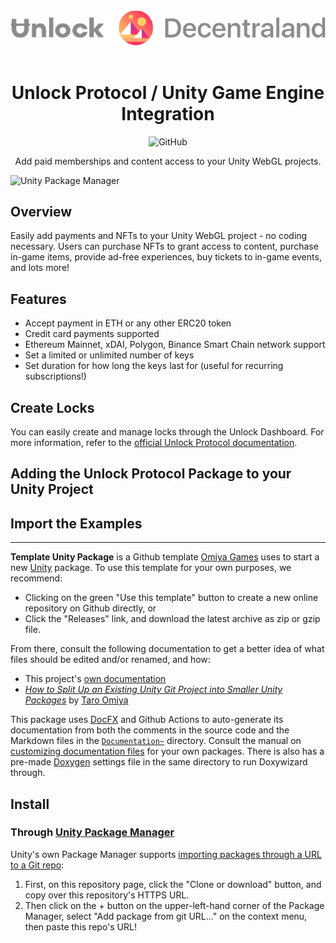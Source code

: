 
<div align="center">
  <img src="https://github.com/thehen/decentraland-unlock-integration/blob/readme/docs/img/logo.png?raw=true"><br><br>
  <h1>
    Unlock Protocol / Unity Game Engine Integration
  </h1>

<p align="center">
    <img alt="GitHub" src="https://img.shields.io/github/license/thehen/unlock-unity-package">
</p>

  <p>Add paid memberships and content access to your Unity WebGL projects.</p>
</div>



![Unity Package Manager](https://omiyagames.github.io/template-unity-package/resources/preview.png)

## Overview

Easily add payments and NFTs to your Unity WebGL project - no coding  necessary. Users can purchase NFTs to grant access to content, purchase in-game items, provide ad-free experiences, buy tickets to in-game events, and lots more!

## Features 

- Accept payment in ETH or any other ERC20 token
- Credit card payments supported
- Ethereum Mainnet, xDAI, Polygon, Binance Smart Chain network support
- Set a limited or unlimited number of keys 
- Set duration for how long the keys last for (useful for recurring subscriptions!)

## Create Locks

You can easily create and manage locks through the Unlock Dashboard. For more information, refer to the [official Unlock Protocol documentation](https://docs.unlock-protocol.com/creators/deploying-lock).

## Adding the Unlock Protocol Package to your Unity Project

## Import the Examples

---

**Template Unity Package** is a Github template [Omiya Games](https://www.omiyagames.com/) uses to start a new [Unity](https://unity.com/) package.  To use this template for your own purposes, we recommend:

- Clicking on the green "Use this template" button to create a new online repository on Github directly, or
- Click the "Releases" link, and download the latest archive as zip or gzip file.

From there, consult the following documentation to get a better idea of what files should be edited and/or renamed, and how:

- This project's [own documentation](https://omiyagames.github.io/template-unity-package/)
- [*How to Split Up an Existing Unity Git Project into Smaller Unity Packages*](https://www.taroomiya.com/2020/04/29/how-to-split-up-an-existing-unity-git-project-into-smaller-unity-packages/) by [Taro Omiya](https://github.com/japtar10101)

This package uses [DocFX](https://dotnet.github.io/docfx/) and Github Actions to auto-generate its documentation from both the comments in the source code and the Markdown files in the [`Documentation~`](/Documentation~) directory.  Consult the manual on [customizing documentation files](https://omiyagames.github.io/template-unity-package/manual/customizeDocumentation.html) for your own packages.  There is also has a pre-made [Doxygen](https://github.com/doxygen/doxygen) settings file in the same directory to run Doxywizard through.

## Install



### Through [Unity Package Manager](https://docs.unity3d.com/Manual/upm-ui-giturl.html)

Unity's own Package Manager supports [importing packages through a URL to a Git repo](https://docs.unity3d.com/Manual/upm-ui-giturl.html):

1. First, on this repository page, click the "Clone or download" button, and copy over this repository's HTTPS URL.  
2. Then click on the + button on the upper-left-hand corner of the Package Manager, select "Add package from git URL..." on the context menu, then paste this repo's URL!